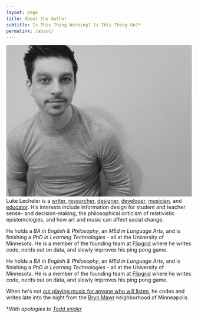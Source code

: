 ```yaml
---
layout: page
title: About the Author
subtitle: Is This Thing Working? Is This Thing On?*
permalink: /about/
---
```


<img src="/assets/images/luke-big.jpg" class="left" />Luke Lecheler is a [writer](another-page), [researcher](https://scholar.google.com/citations?user=25RPAmsAAAAJ&hl=en), [designer](another-page), [developer](https://github.com/lecheler), [musician](http://therighthere.com), and [educator](http://www.cehd.umn.edu/ci/Academic-Programs/Research-Degrees/LT.html). His interests include information design for student and teacher sense- and decision-making, the philosophical criticism of relativistic epistemologies, and how art and music can affect social change. 

He holds a *BA in English & Philosophy*, an *MEd in Language Arts*, and is finishing a *PhD in Learning Technologies* - all at the University of Minnesota. He is a member of the founding team at [Flipgrid](https://info.flipgrid.com) where he writes code, nerds out on data, and slowly improves his ping pong game. 

He holds a *BA in English & Philosophy*, an *MEd in Language Arts*, and is finishing a *PhD in Learning Technologies* - all at the University of Minnesota. He is a member of the founding team at [Flipgrid](https://info.flipgrid.com) where he writes code, nerds out on data, and slowly improves his ping pong game. 

When he's not [out playing music for anyone who will listen](/assets/map.html), he codes and writes late into the night from the [Bryn Mawr](http://www.bmna.org/) neighborhood of Minneapolis.

**With apologies to [Todd snider](https://www.youtube.com/watch?v=56V4OZBtly0)*